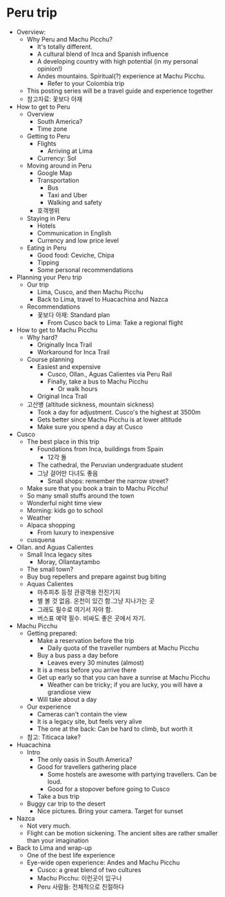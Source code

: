# Peru trip 
  * Overview:
    - Why Peru and Machu Picchu?
      * It's totally different.
      * A cultural blend of Inca and Spanish influence
      * A developing country with high potential (in my personal opinion!)
      * Andes mountains. Spiritual(?) experience at Machu Picchu.
        - Refer to your Colombia trip
    - This posting series will be a travel guide and experience together
    - 참고자료: 꽃보다 아재
  * How to get to Peru
    - Overview
      * South America? 
      * Time zone
    - Getting to Peru
      * Flights
        - Arriving at Lima
      * Currency: Sol
    - Moving around in Peru
      * Google Map
      * Transportation
        - Bus
        - Taxi and Uber
        - Walking and safety
      * 호객행위
    - Staying in Peru
      * Hotels
      * Communication in English
      * Currency and low price level
    - Eating in Peru
      * Good food: Ceviche, Chipa
      * Tipping 
      * Some personal recommendations
  * Planning your Peru trip
    - Our trip
      * Lima, Cusco, and then Machu Picchu
      * Back to Lima, travel to Huacachina and Nazca
    - Recommendations
      * 꽃보다 아재: Standard plan
        - From Cusco back to Lima: Take a regional flight
  * How to get to Machu Picchu
    - Why hard?
      * Originally Inca Trail
      * Workaround for Inca Trail
    - Course planning
      * Easiest and expensive
        - Cusco, Ollan., Aguas Calientes via Peru Rail
        - Finally, take a bus to Machu Picchu 
          * Or walk hours
      * Original Inca Trail 
    - 고산병 (altitude sickness, mountain sickness)
      * Took a day for adjustment. Cusco's the highest at 3500m
      * Gets better since Machu Picchu is at lower altitude
      * Make sure you spend a day at Cusco
  * Cusco
    - The best place in this trip
      * Foundations from Inca, buildings from Spain
        - 12각 돌
      * The cathedral, the Peruvian undergraduate student
      * 그냥 걸어만 다녀도 좋음
        - Small shops: remember the narrow street?
    - Make sure that you book a train to Machu Picchu!
    - So many small stuffs around the town
    - Wonderful night time view
    - Morning: kids go to school
    - Weather
    - Alpaca shopping
      * From luxury to inexpensive
    - cusquena
  * Ollan. and Aguas Calientes  
    - Small Inca legacy sites
      * Moray, Ollantaytambo
    - The small town? 
    - Buy bug repellers and prepare against bug biting 
    - Aquas Calientes
      * 마추피추 등정 관광객용 전진기지
      * 별 볼 것 없음. 온천이 있긴 함.그냥 지나가는 곳
      * 그래도 필수로 여기서 자야 함. 
      * 버스표 예약 필수. 비싸도 좋은 곳에서 자기.
  * Machu Picchu
    - Getting prepared:
      * Make a reservation before the trip
        - Daily quota of the traveller numbers at Machu Picchu
      * Buy a bus pass a day before
        - Leaves every 30 minutes (almost)
      * It is a mess before you arrive there
      * Get up early so that you can have a sunrise at Machu Picchu
        - Weather can be tricky; if you are lucky, you will have a grandiose
          view
      * Will take about a day
    - Our experience
      * Cameras can't contain the view
      * It is a legacy site, but feels very alive 
      * The one at the back: Can be hard to climb, but worth it
    - 참고: Titicaca lake?
  * Huacachina 
    - Intro
      * The only oasis in South America?
      * Good for travellers gathering place
        - Some hostels are awesome with partying travellers. Can be loud.
        - Good for a stopover before going to Cusco
      * Take a bus trip  
    - Buggy car trip to the desert
      * Nice pictures. Bring your camera. Target for sunset
  * Nazca
    - Not very much. 
    - Flight can be motion sickening. The ancient sites are rather smaller than your
      imagination
  * Back to Lima and wrap-up
    - One of the best life experience
    - Eye-wide open experience: Andes and Machu Picchu
      * Cusco: a great blend of two cultures
      * Machu Picchu: 이런곳이 있구나
      * Peru 사람들: 전체적으로 친절하다

